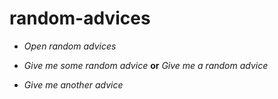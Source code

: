# random-advices #

- *Open random advices*

- *Give me some random advice* **or** *Give me a random advice*

- *Give me another advice*
